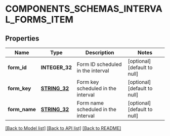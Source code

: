 # COMPONENTS_SCHEMAS_INTERVAL_FORMS_ITEM

## Properties
Name | Type | Description | Notes
------------ | ------------- | ------------- | -------------
**form_id** | **INTEGER_32** | Form ID scheduled in the interval | [optional] [default to null]
**form_key** | [**STRING_32**](STRING_32.md) | Form key scheduled in the interval | [optional] [default to null]
**form_name** | [**STRING_32**](STRING_32.md) | Form name scheduled in the interval | [optional] [default to null]

[[Back to Model list]](../README.md#documentation-for-models) [[Back to API list]](../README.md#documentation-for-api-endpoints) [[Back to README]](../README.md)


